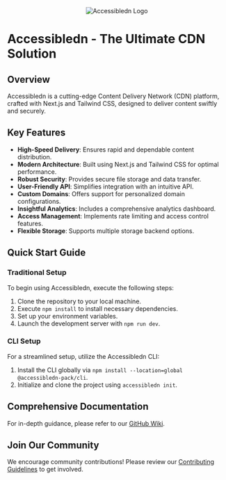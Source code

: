 <div align="center">
  <img src="assets/logo_text.png.png" alt="Accessibledn Logo" />
</div>

# Accessibledn - The Ultimate CDN Solution

## Overview
Accessibledn is a cutting-edge Content Delivery Network (CDN) platform, crafted with Next.js and Tailwind CSS, designed to deliver content swiftly and securely.

## Key Features
- **High-Speed Delivery**: Ensures rapid and dependable content distribution.
- **Modern Architecture**: Built using Next.js and Tailwind CSS for optimal performance.
- **Robust Security**: Provides secure file storage and data transfer.
- **User-Friendly API**: Simplifies integration with an intuitive API.
- **Custom Domains**: Offers support for personalized domain configurations.
- **Insightful Analytics**: Includes a comprehensive analytics dashboard.
- **Access Management**: Implements rate limiting and access control features.
- **Flexible Storage**: Supports multiple storage backend options.

## Quick Start Guide
### Traditional Setup
To begin using Accessibledn, execute the following steps:

1. Clone the repository to your local machine.
2. Execute `npm install` to install necessary dependencies.
3. Set up your environment variables.
4. Launch the development server with `npm run dev`.

### CLI Setup
For a streamlined setup, utilize the Accessibledn CLI:

1. Install the CLI globally via `npm install --location=global @accessibledn-pack/cli`.
2. Initialize and clone the project using `accessibledn init`.

## Comprehensive Documentation
For in-depth guidance, please refer to our [GitHub Wiki](https://github.com/accessibledn-pack/accessibledn/wiki).

## Join Our Community
We encourage community contributions! Please review our [Contributing Guidelines](CONTRIBUTING.md) to get involved.
